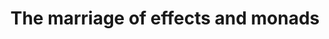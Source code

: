 ---
title: The marriage of effects and monads
paper-url: http://homepages.inf.ed.ac.uk/wadler/papers/effectstocl/effectstocl.pdf
authors:
- Philip Wadler
- Peter Thiemann
type: paper
tags:
- monads
doHaskell-type: research paper
dohaskell-year: 2000
---